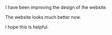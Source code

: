 I have been improving the design of the website.

The website looks much better now.

I hope this is helpful.